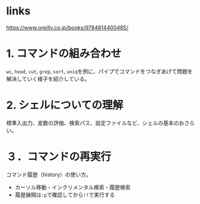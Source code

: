 # links

https://www.oreilly.co.jp/books/9784814400485/

# 1. コマンドの組み合わせ

`wc`, `head`, `cut`, `grep`, `sort`, `uniq`を例に、パイプでコマンドをつなぎあげて問題を解決していく様子を紹介している。

# 2. シェルについての理解

標準入出力、変数の評価、検索パス、設定ファイルなど、シェルの基本のおさらい。

# ３．コマンドの再実行

コマンド履歴（history）の使い方。

- カーソル移動・インクリメンタル検索・履歴検索
- 履歴展開は`:p`で確認してから`!!`で実行する
